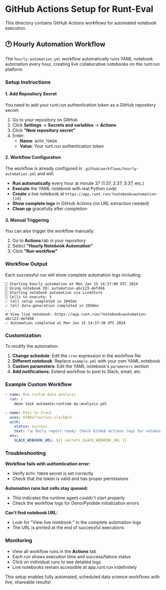 # GitHub Actions Setup for Runt-Eval

This directory contains GitHub Actions workflows for automated notebook
execution.

## 🕐 Hourly Automation Workflow

The `hourly-automation.yml` workflow automatically runs YAML notebook automation
every hour, creating live collaborative notebooks on the runt.run platform.

### Setup Instructions

#### 1. Add Repository Secret

You need to add your runt.run authentication token as a GitHub repository
secret:

1. Go to your repository on GitHub
2. Click **Settings** → **Secrets and variables** → **Actions**
3. Click **"New repository secret"**
4. Enter:
   - **Name**: `AUTH_TOKEN`
   - **Value**: Your runt.run authentication token

#### 2. Workflow Configuration

The workflow is already configured in `.github/workflows/hourly-automation.yml`
and will:

- **Run automatically** every hour at minute 37 (1:37, 2:37, 3:37, etc.)
- **Execute** the YAML notebook with real Python code
- **Create** a live notebook at `https://app.runt.run/?notebook=automation-{id}`
- **Show complete logs** in GitHub Actions (no URL extraction needed)
- **Clean up** gracefully after completion

#### 3. Manual Triggering

You can also trigger the workflow manually:

1. Go to **Actions** tab in your repository
2. Select **"Hourly Notebook Automation"**
3. Click **"Run workflow"**

### Workflow Output

Each successful run will show complete automation logs including:

```
🚀 Starting hourly automation at Mon Jan 15 14:37:00 UTC 2024
📔 Using notebook ID: automation-abc123-def456
🚀 Starting notebook automation via LiveStore
📖 Cells to execute: 5
✅ Cell setup completed in 2045ms
✅ Cell data-generation completed in 2056ms
...
🌐 View live notebook: https://app.runt.run/?notebook=automation-abc123-def456
✅ Automation completed at Mon Jan 15 14:37:30 UTC 2024
```

### Customization

To modify the automation:

1. **Change schedule**: Edit the `cron` expression in the workflow file
2. **Different notebook**: Replace `example.yml` with your own YAML notebook
3. **Custom parameters**: Edit the YAML notebook's `parameters` section
4. **Add notifications**: Extend workflow to post to Slack, email, etc.

### Example Custom Workflow

```yaml
- name: Run custom data analysis
  run: |
    deno task automate:runtime my-analysis.yml

- name: Post to Slack
  uses: 8398a7/action-slack@v3
  with:
    status: success
    text: "📊 Daily report ready: Check GitHub Actions logs for notebook URL"
  env:
    SLACK_WEBHOOK_URL: ${{ secrets.SLACK_WEBHOOK_URL }}
```

### Troubleshooting

**Workflow fails with authentication error:**

- Verify `AUTH_TOKEN` secret is set correctly
- Check that the token is valid and has proper permissions

**Automation runs but cells stay queued:**

- This indicates the runtime agent couldn't start properly
- Check the workflow logs for Deno/Pyodide initialization errors

**Can't find notebook URL:**

- Look for "View live notebook:" in the complete automation logs
- The URL is printed at the end of successful executions

### Monitoring

- View all workflow runs in the **Actions** tab
- Each run shows execution time and success/failure status
- Click on individual runs to see detailed logs
- Live notebooks remain accessible at app.runt.run indefinitely

This setup enables fully automated, scheduled data science workflows with live,
shareable results!
